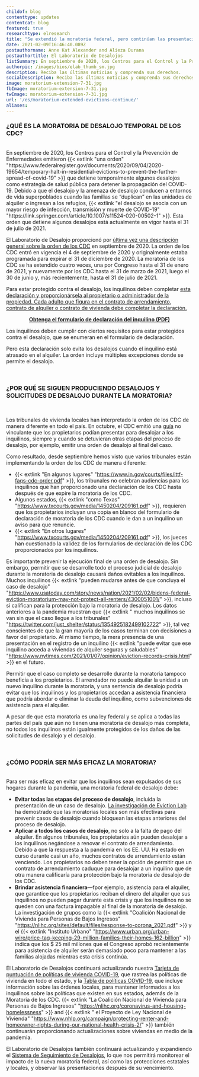 ```yaml
---
childof: blog
contenttype: updates
contentcat: blog
featured: true
researchtype: elresearch
title: "Se extendió la moratoria federal, pero continúan las presentaciones de desalojo"
date: 2021-02-09T16:46:40.089Z
postauthorname: Anne Kat Alexander and Alieza Durana 
postauthortitle: El Laboratorio de Desalojos
listSummary: En septiembre de 2020, los Centros para el Control y la Prevención de Enfermedades emitieron una orden que detiene temporalmente algunos desalojos como estrategia de salud pública para detener la propagación del COVID-19. Debido a que el desalojo y la amenaza de desalojo conducen a entornos de vida superpoblados cuando las familias se “duplican” en las unidades de alquiler o ingresan a los refugios, el desalojo se asocia con un mayor riesgo de infección, transmisión y muerte de COVID-19. Esta orden que detiene algunos desalojos está actualmente en vigor hasta el 31 de julio de 2021.
authorpic: /images/bios/elab_thumb_sm.jpg
description: Reciba las últimas noticias y comprenda sus derechos.
socialDescription: Reciba las últimas noticias y comprenda sus derechos.
image: moratorium-extension-7-31.jpg
fbImage: moratorium-extension-7-31.jpg
twImage: moratorium-extension-7-31.jpg
url: '/es/moratorium-extended-evictions-continue/'
aliases:
---
```


<h3>¿QUÉ ES LA MORATORIA DE DESALOJO TEMPORAL DE LOS CDC?</h3>

<br />
En septiembre de 2020, los Centros para el Control y la Prevención de Enfermedades emitieron {{< extlink "una orden" "https://www.federalregister.gov/documents/2020/09/04/2020-19654/temporary-halt-in-residential-evictions-to-prevent-the-further-spread-of-covid-19" >}} que detiene temporalmente algunos desalojos como estrategia de salud pública para detener la propagación del COVID-19. Debido a que el desalojo y la amenaza de desalojo conducen a entornos de vida superpoblados cuando las familias se “duplican” en las unidades de alquiler o ingresan a los refugios, {{< extlink "el desalojo se asocia con un mayor riesgo de infección, transmisión y muerte de COVID-19" "https://link.springer.com/article/10.1007/s11524-020-00502-1" >}}. Esta orden que detiene algunos desalojos está actualmente en vigor hasta el 31 de julio de 2021.

El Laboratorio de Desalojo proporcionó por <a href="https://evictionlab.org/federal-eviction-moratorium-update/">última vez una descripción general sobre la orden de los CDC</a> en septiembre de 2020. La orden de los CDC entró en vigencia el 4 de septiembre de 2020 y originalmente estaba programada para expirar el 31 de diciembre de 2020. La moratoria de los CDC se ha extendido cuatro veces, una por Congreso hasta el 31 de enero de 2021, y nuevamente por los CDC hasta el 31 de marzo de 2021, luego el 30 de junio y, más recientemente, hasta el 31 de julio de 2021.

Para estar protegido contra el desalojo, los inquilinos deben completar <a href="https://www.cdc.gov/coronavirus/2019-ncov/covid-eviction-declaration.html" target="_blank">esta declaración y proporcionársela al propietario o administrador de la propiedad. Cada adulto que figura en el contrato de arrendamiento, contrato de alquiler o contrato de vivienda debe completar la declaración.</p>



<p style="text-align:center;"><strong><a href="https://www.cdc.gov/coronavirus/2019-ncov/covid-eviction-declaration.html" download target="_blank">Obtenga el formulario de declaración del inquilino (PDF)</a></strong></p>

Los inquilinos deben cumplir con ciertos requisitos para estar protegidos contra el desalojo, que se enumeran en el formulario de declaración.

Pero esta declaración solo evita los desalojos cuando el inquilino está atrasado en el alquiler. La orden incluye múltiples excepciones donde se permite el desalojo.

<br/>

### ¿POR QUÉ SE SIGUEN PRODUCIENDO DESALOJOS Y SOLICITUDES DE DESALOJO DURANTE LA MORATORIA?
<br/>

Los tribunales de vivienda locales han interpretado la orden de los CDC de manera diferente en todo el país. En octubre, el CDC emitió una <a href="https://www.cdc.gov/coronavirus/2019-ncov/downloads/eviction-moratoria-order-faqs.pdf" target="_blank">guía</a> no vinculante que los propietarios podían presentar para desalojar a los inquilinos, siempre y cuando se detuvieran otras etapas del proceso de desalojo, por ejemplo, emitir una orden de desalojo al final del caso.

Como resultado, desde septiembre hemos visto que varios tribunales están implementando la orden de los CDC de manera diferente:

* {{< extlink "En algunos lugares" "https://www.in.gov/courts/files/lttf-faqs-cdc-order.pdf" >}}, los tribunales no celebran audiencias para los inquilinos que han proporcionado una declaración de los CDC hasta después de que expire la moratoria de los CDC.
* Algunos estados, {{< extlink "como Texas" "https://www.txcourts.gov/media/1450204/209161.pdf" >}}, requieren que los propietarios incluyan una copia en blanco del formulario de declaración de moratoria de los CDC cuando le dan a un inquilino un aviso para que renuncie. 
* {{< extlink "En otros lugares" "https://www.txcourts.gov/media/1450204/209161.pdf" >}}, los jueces han cuestionado la validez de los formularios de declaración de los CDC proporcionados por los inquilinos.

Es importante prevenir la ejecución final de una orden de desalojo. Sin embargo, permitir que se desarrolle todo el proceso judicial de desalojo durante la moratoria de desalojo causará daños evitables a los inquilinos. Muchos inquilinos {{< extlink "pueden mudarse antes de que concluya el caso de desalojo" "https://www.usatoday.com/story/news/nation/2021/02/02/bidens-federal-eviction-moratorium-may-not-protect-all-renters/4300051001/" >}}, incluso si califican para la protección bajo la moratoria de desalojo. Los datos anteriores a la pandemia muestran que {{< extlink " muchos inquilinos se van sin que el caso llegue a los tribunales" "https://twitter.com/just_shelter/status/1354925182499102722" >}}, tal vez conscientes de que la gran mayoría de los casos terminan con decisiones a favor del propietario. Al mismo tiempo, la mera presencia de una presentación en el registro de un inquilino {{< extlink "puede evitar que ese inquilino acceda a viviendas de alquiler seguras y saludables" "https://www.nytimes.com/2021/01/07/opinion/eviction-records-crisis.html" >}} en el futuro.

Permitir que el caso completo se desarrolle durante la moratoria tampoco beneficia a los propietarios. El arrendador no puede alquilar la unidad a un nuevo inquilino durante la moratoria, y una sentencia de desalojo podría evitar que los inquilinos y los propietarios accedan a asistencia financiera que podría abordar o eliminar la deuda del inquilino, como subvenciones de asistencia para el alquiler.

A pesar de que esta moratoria es una ley federal y se aplica a todas las partes del país que aún no tienen una moratoria de desalojo más completa, no todos los inquilinos están igualmente protegidos de los daños de las solicitudes de desalojo y el desalojo.

<br/>

### ¿CÓMO PODRÍA SER MÁS EFICAZ LA MORATORIA?

<br />
Para ser más eficaz en evitar que los inquilinos sean expulsados ​​de sus hogares durante la pandemia, una moratoria federal de desalojo debe:

* <strong>Evitar todas las etapas del proceso de desalojo</strong>, incluida la presentación de un caso de desalojo. <a href="https://evictionlab.org/moratoria-and-filings/">La investigación de Eviction Lab</a> ha demostrado que las moratorias locales son más efectivas para prevenir casos de desalojo cuando bloquean las etapas anteriores del proceso de desalojo.
* <strong>Aplicar a todos los casos de desalojo</strong>, no solo a la falta de pago del alquiler. En algunos tribunales, los propietarios aún pueden desalojar a los inquilinos negándose a renovar el contrato de arrendamiento. Debido a que la respuesta a la pandemia en los EE. UU. Ha estado en curso durante casi un año, muchos contratos de arrendamiento están venciendo. Los propietarios no deben tener la opción de permitir que un contrato de arrendamiento caduque para desalojar a un inquilino que de otra manera calificaría para protección bajo la moratoria de desalojo de los CDC.
* <strong>Brindar asistencia financiera</strong>—fpor ejemplo, asistencia para el alquiler, que garantice que los propietarios reciban el dinero del alquiler que sus inquilinos no pueden pagar durante esta crisis y que los inquilinos no se queden con una factura impagable al final de la moratoria de desalojo. La investigación de grupos como la {{< extlink "Coalición Nacional de Vivienda para Personas de Bajos Ingresos" "https://nlihc.org/sites/default/files/response-to-corona_2021.pdf" >}} y el {{< extlink "Instituto Urbano" "https://www.urban.org/urban-wire/price-tag-keeping-29-million-families-their-homes-162-billion" >}} indica que los $ 25 mil millones que el Congreso aprobó recientemente para asistencia de alquiler serán demasiado poco para mantener a las familias alojadas mientras esta crisis continúa.

El Laboratorio de Desalojos continuará actualizando nuestra <a href="https://evictionlab.org/covid-policy-scorecard/">Tarjeta de puntuación de políticas de vivienda COVID-19</a>, que rastrea las políticas de vivienda en todo el estado, y la <a href="https://evictionlab.org/covid-eviction-policies/">Tabla de políticas COVID-19</a>, que incluye información sobre las órdenes locales, para mantener informados a los inquilinos sobre las políticas que existen en sus estados, además de la Moratoria de los CDC. {{< extlink "La Coalición Nacional de Vivienda para Personas de Bajos Ingresos" "https://nlihc.org/coronavirus-and-housing-homelessness" >}} and {{< extlink " el Proyecto de Ley Nacional de Vivienda" "https://www.nhlp.org/campaign/protecting-renter-and-homeowner-rights-during-our-national-health-crisis-2/" >}} también continuarán proporcionando actualizaciones sobre viviendas en medio de la pandemia.

El Laboratorio de Desalojos también continuará actualizando y expandiendo el <a href="https://evictionlab.org/eviction-tracking/">Sistema de Seguimiento de Desalojos</a>, lo que nos permitirá monitorear el impacto de la nueva moratoria federal, así como las protecciones estatales y locales, y observar las presentaciones después de su vencimiento.

